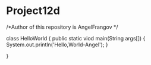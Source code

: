 # Project12d
/*Author of this repository is AngelFrangov */

class HelloWorld
{
    public static viod main(String args[])
    {
      System.out.println('Hello,World-Angel');
    }
    
}

